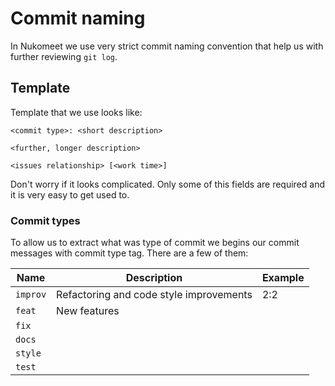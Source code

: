 # Commit naming

In Nukomeet we use very strict commit naming convention that help us with further reviewing `git log`.

## Template

Template that we use looks like:

```raw
<commit type>: <short description>

<further, longer description>

<issues relationship> [<work time>]
```

Don't worry if it looks complicated. Only some of this fields are required and it is very easy to get used to.

### Commit types

To allow us to extract what was type of commit we begins our commit messages with commit type tag. There are a few of them:

| Name     | Description | Example |
| -------- | ----------- | ------- |
| `improv` | Refactoring and code style improvements | 2:2 |
| `feat`   | New features
| `fix`     |
| `docs`   |
| `style`  |
| `test`   |